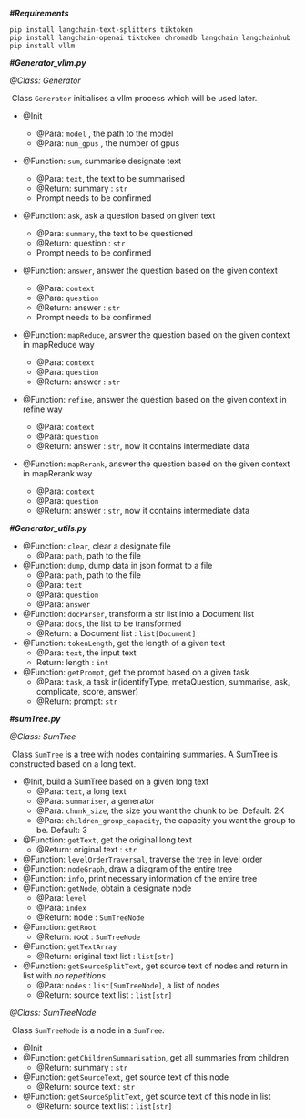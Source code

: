***#Requirements***

```
pip install langchain-text-splitters tiktoken
pip install langchain-openai tiktoken chromadb langchain langchainhub
pip install vllm
```

***#Generator_vllm.py***

*@Class: Generator*

​	Class `Generator` initialises a vllm process which will be used later.

* @Init
  * @Para: `model` , the path to the model
  * @Para: `num_gpus` , the number of gpus

* @Function: `sum`, summarise designate text
  * @Para: `text`, the text to be summarised
  * @Return: summary : `str`
  * Prompt needs to be confirmed
* @Function: `ask`, ask a question based on given text
  * @Para: `summary`, the text to be questioned
  * @Return: question : `str`
  * Prompt needs to be confirmed
* @Function: `answer`, answer the question based on the given context
  * @Para: `context`
  * @Para: `question`
  * @Return: answer : `str`
  * Prompt needs to be confirmed
* @Function: `mapReduce`, answer the question based on the given context in mapReduce way
  * @Para: `context`
  * @Para: `question`
  * @Return: answer : `str`
* @Function: `refine`, answer the question based on the given context in refine way
  * @Para: `context`
  * @Para: `question`
  * @Return: answer : `str`, now it contains intermediate data
* @Function: `mapRerank`, answer the question based on the given context in mapRerank way
  * @Para: `context`
  * @Para: `question`
  * @Return: answer : `str`, now it contains intermediate data

***#Generator_utils.py***

* @Function: `clear`, clear a designate file
  * @Para: `path`, path to the file
* @Function: `dump`, dump data in json format to a file
  * @Para: `path`, path to the file
  * @Para: `text`
  * @Para: `question`
  * @Para: `answer`
* @Function: `docParser`, transform a str list into a Document list
  * @Para: `docs`, the list to be transformed
  * @Return: a Document list : `list[Document]`
* @Function: `tokenLength`, get the length of a given text
  * @Para: `text`, the input text
  * Return: length : `int`
* @Function: `getPrompt`, get the prompt based on a given task
  * @Para: `task`, a task in(identifyType, metaQuestion, summarise, ask, complicate, score, answer)
  * @Return: prompt: `str`

***#sumTree.py***

*@Class: SumTree*

​	Class `SumTree` is a tree with nodes containing summaries. A SumTree is constructed based on a long text.

* @Init, build a SumTree based on a given long text
  * @Para: `text`, a long text
  * @Para: `summariser`, a generator
  * @Para: `chunk_size`, the size you want the chunk to be. Default: 2K
  * @Para: `children_group_capacity`, the capacity you want the group to be. Default: 3
* @Function: `getText`, get the original long text
  * @Return: original text : `str`
* @Function: `levelOrderTraversal`, traverse the tree in level order
* @Function: `nodeGraph`, draw a diagram of the entire tree
* @Function: `info`, print necessary information of the entire tree
* @Function: `getNode`, obtain a designate node
  * @Para: `level`
  * @Para: `index`
  * @Return: node : `SumTreeNode`
* @Function: `getRoot`
  * @Return: root : `SumTreeNode`
* @Function: `getTextArray`
  * @Return: original text list : `list[str]`
* @Function: `getSourceSplitText`, get source text of nodes and return in list with *no repetitions*
  * @Para: `nodes` : `list[SumTreeNode]`, a list of nodes
  * @Return: source text list : `list[str]`

*@Class: SumTreeNode*

​	Class `SumTreeNode` is a node in a `SumTree`.

* @Init
* @Function: `getChildrenSummarisation`, get all summaries from children
  * @Return: summary : `str`
* @Function: `getSourceText`, get source text of this node
  * @Return: source text : `str`
* @Function: `getSourceSplitText`, get source text of this node in list
  * @Return: source text list : `list[str]`